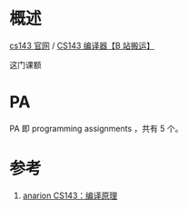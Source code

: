 # 概述

[cs143 官网](http://web.stanford.edu/class/cs143/) / [CS143 编译器【B 站搬运】](https://www.bilibili.com/video/BV17K4y147Bz)

这门课额
# PA

PA 即 programming assignments ，共有 5 个。



# 参考

1. [anarion CS143：编译原理](https://zhuanlan.zhihu.com/p/226190284)